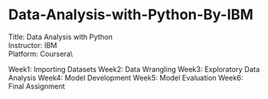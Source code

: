 # Data-Analysis-with-Python-By-IBM
Title: Data Analysis with Python\
Instructor: IBM\
Platform: Coursera\

Week1: Importing Datasets
Week2: Data Wrangling
Week3: Exploratory Data Analysis
Week4: Model Development
Week5: Model Evaluation
Week6: Final Assignment
